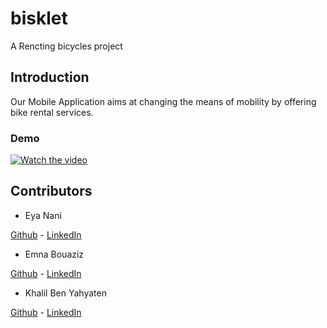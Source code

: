 # bisklet

A Rencting bicycles project 

## Introduction
Our Mobile Application aims at changing the means of mobility by offering bike rental services.

### Demo
[![Watch the video](https://www.youtube.com/watch?v=1nTimm2LmnE)](https://www.youtube.com/watch?v=1nTimm2LmnE)


## Contributors
- Eya Nani 

[Github](https://github.com/eya-98) - [LinkedIn](https://www.linkedin.com/in/eya-nani-534996154/)

- Emna Bouaziz

[Github](https://github.com/emnabz) - [LinkedIn](https://www.linkedin.com/in/emna-bouaziz-4634771b7/)

- Khalil Ben Yahyaten 

[Github](https://github.com/khalilbenyahyaten) - [LinkedIn](https://www.linkedin.com/in/khalil-ben-yahyaten-579243155/)



